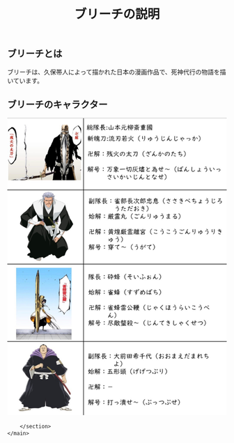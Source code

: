 <!DOCTYPE html>
<html lang="ja">
<head>
    <meta charset="UTF-8">
    <meta name="viewport" content="width=device-width, initial-scale=1.0">
    <title>ブリーチの説明</title>
    <link rel="stylesheet" href="styles.css">
</head>
<body>
    <header>
        <h1>ブリーチの説明</h1>
    </header>
    <main>
        <section id="description-section">
            <h2>ブリーチとは</h2>
            <p>ブリーチは、久保帯人によって描かれた日本の漫画作品で、死神代行の物語を描いています。</p>
        </section>
        <section id="image-section">
            <h2>ブリーチのキャラクター</h2>
             <img src="bleach-character.jpg" alt="ブリーチのキャラクター" />

        </section>
    </main>
</body>
</html>

